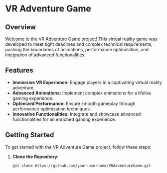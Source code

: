 # VR Adventure Game

## Overview

Welcome to the VR Adventure Game project! This virtual reality game was developed to meet tight deadlines and complex technical requirements, pushing the boundaries of animations, performance optimization, and integration of advanced functionalities.

## Features

- **Immersive VR Experience:** Engage players in a captivating virtual reality adventure.
- **Advanced Animations:** Implement complex animations for a lifelike gaming experience.
- **Optimized Performance:** Ensure smooth gameplay through performance optimization techniques.
- **Innovative Functionalities:** Integrate and showcase advanced functionalities for an enriched gaming experience.

## Getting Started

To get started with the VR Adventure Game project, follow these steps:

1. **Clone the Repository:**
   ```bash
   git clone https://github.com/your-username/VRAdventureGame.git
